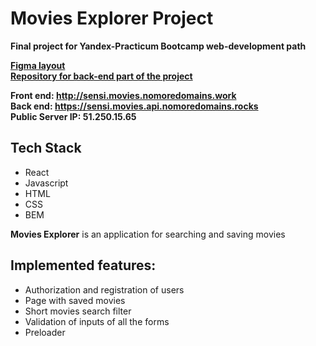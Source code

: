 # Movies Explorer Project

**Final project for Yandex-Practicum Bootcamp web-development path**  

**[Figma layout](https://www.figma.com/file/crdG0H4KMEK8C3P7KDSoPq/Diploma_Sensi)**  
**[Repository for back-end part of the project](https://github.com/BrodoDigitale/movies-explorer-api)**  

**Front end:  http://sensi.movies.nomoredomains.work  
Back end: https://sensi.movies.api.nomoredomains.rocks  
Public Server IP: 51.250.15.65**  


## Tech Stack
+ React
+ Javascript
+ HTML
+ CSS 
+ BEM

**Movies Explorer** is an application for searching and saving movies
## Implemented features: 
+ Authorization and registration of users
+ Page with saved movies
+ Short movies search filter
+ Validation of inputs of all the forms
+ Preloader
